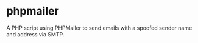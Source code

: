 # phpmailer
A PHP script using PHPMailer to send emails with a spoofed sender name and address via SMTP.
